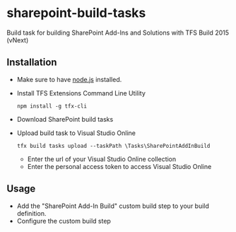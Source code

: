 # sharepoint-build-tasks
Build task for building SharePoint Add-Ins and Solutions with TFS Build 2015 (vNext)

## Installation
* Make sure to have [node.js](https://nodejs.org/) installed.
* Install TFS Extensions Command Line Utility
 
    `npm install -g tfx-cli`
     
* Download SharePoint build tasks
* Upload build task to Visual Studio Online

    `tfx build tasks upload --taskPath \Tasks\SharePointAddInBuild`
    
    * Enter the url of your Visual Studio Online collection
    * Enter the personal access token to access Visual Studio Online
    
## Usage
* Add the "SharePoint Add-In Build" custom build step to your build definition.
* Configure the custom build step